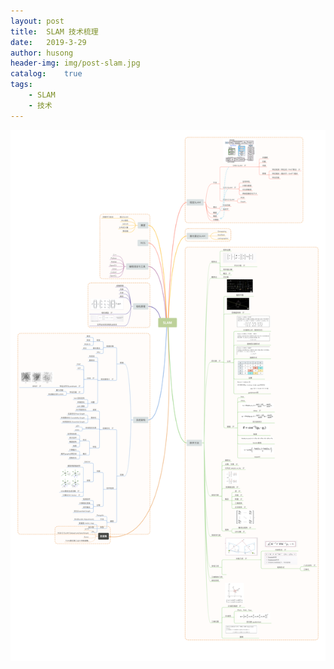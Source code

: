 ```yaml
---
layout: post
title:  SLAM 技术梳理
date:   2019-3-29
author: husong
header-img: img/post-slam.jpg
catalog:    true
tags:
    - SLAM
    - 技术
---
```


![avatar](/img/post-content-slam.png)